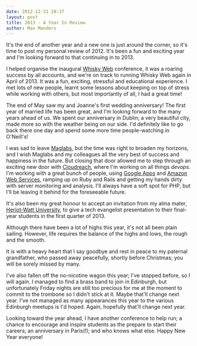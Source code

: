 ```yaml
--- 
date: 2012-12-31 20:37
layout: post
title: 2013 - A Year In Review
author: Max Manders
---
```

It's the end of another year and a new one is just around the corner, so it's time to post
my personal review of 2012.  It's been a fun and exciting year and I'm looking forward to
that continuing in to 2013.<!--more-->

I helped organise the inaugural [Whisky Web](http://whiskyweb.co.uk) conference, it was a
roaring success by all accounts, and we're on track to running Whisky Web again in April
of 2013.  It was a fun, exciting, stressful and educational experience.  I met lots of new
people, learnt some lessons about keeping on top of stress while working with others, but
most importantly of all, I had a great time!

The end of May saw my and Joanne's first wedding anniversary!  The first year of married
life has been great, and I'm looking forward to the many years ahead of us.  We spent our
anniversary in Dublin; a very beautiful city, made more so with the weather being on our
side.  I'd definitely like to go back there one day and spend some more time
people-watching in O'Neill's!

I was sad to leave [Maglabs](http://www.maglabs.net), but the time was right to broaden my
horizons, and I wish Maglabs and my colleagues all the very best of success and happiness
in the future.  But closing that door allowed me to step through an exciting new door with
[Cloudreach](http://www.cloudreach.co.uk), where I'm working on all things _devops_.  I'm
working with a great bunch of people, using [Google
Apps](http://www.google.com/apps/index1.html) and [Amazon Web
Services](http://aws.amazon.com), ramping up on Ruby and Rails and getting my hands dirty
with server monitoring and analysis.  I'll always have a soft spot for PHP, but I'll be
leaving it behind for the foreseeable future.

It's also been my great honour to accept an invitation from my alma mater, [Heriot-Watt
University](http://www.hw.ac.uk), to give a tech evangelist presentation to their
final-year students in the first quarter of 2013.

Although there have been a lot of highs this year, it's not all been plain sailing.
However, life requires the balance of the highs and lows, the rough and the smooth.

It is with a heavy heart that I say goodbye and rest in peace to my paternal grandfather,
who passed away peacefully, shortly before Christmas; you will be sorely missed by many.

I've also fallen off the no-nicotine wagon this year; I've stopped before, so I will
again.  I managed to find a brass band to join in Edinburgh, but unfortunately Friday
nights are still too precious for me at the moment to commit to the trombone so I didn't
stick at it.  Maybe that'll change next year.  I've not managed as many appearances this
year to the various Edinburgh meetups is I'd hoped.  Again, hopefully that'll change next
year.

Looking toward the year ahead, I have another conference to help run; a chance to
encourage and inspire students as the prepare to start their careers; an anniversary in
Paris(!); and who knows what else.  Happy New Year everyone!
